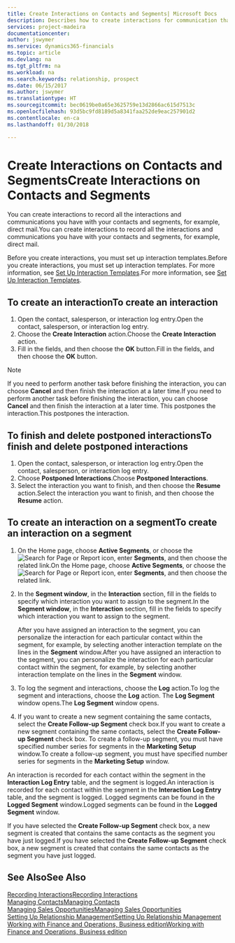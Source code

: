 ```yaml
---
title: Create Interactions on Contacts and Segments| Microsoft Docs
description: Describes how to create interactions for communication that you have with your contacts and segments in Finance and Operations, Business edition, for example, direct mail.
services: project-madeira
documentationcenter: 
author: jswymer
ms.service: dynamics365-financials
ms.topic: article
ms.devlang: na
ms.tgt_pltfrm: na
ms.workload: na
ms.search.keywords: relationship, prospect
ms.date: 06/15/2017
ms.author: jswymer
ms.translationtype: HT
ms.sourcegitcommit: bec0619be0a65e3625759e13d2866ac615d7513c
ms.openlocfilehash: 93d5bc9fd8189d5a8341faa252de9eac257901d2
ms.contentlocale: en-ca
ms.lasthandoff: 01/30/2018

---
```

# <a name="create-interactions-on-contacts-and-segments"></a><span data-ttu-id="68f21-103">Create Interactions on Contacts and Segments</span><span class="sxs-lookup"><span data-stu-id="68f21-103">Create Interactions on Contacts and Segments</span></span>
<span data-ttu-id="68f21-104">You can create interactions to record all the interactions and communications you have with your contacts and segments, for example, direct mail.</span><span class="sxs-lookup"><span data-stu-id="68f21-104">You can create interactions to record all the interactions and communications you have with your contacts and segments, for example, direct mail.</span></span>

<span data-ttu-id="68f21-105">Before you create interactions, you must set up interaction templates.</span><span class="sxs-lookup"><span data-stu-id="68f21-105">Before you create interactions, you must set up interaction templates.</span></span> <span data-ttu-id="68f21-106">For more information, see  [Set Up Interaction Templates](marketing-interactions.md).</span><span class="sxs-lookup"><span data-stu-id="68f21-106">For more information, see  [Set Up Interaction Templates](marketing-interactions.md).</span></span>

## <a name="to-create-an-interaction"></a><span data-ttu-id="68f21-107">To create an interaction</span><span class="sxs-lookup"><span data-stu-id="68f21-107">To create an interaction</span></span>
1. <span data-ttu-id="68f21-108">Open the contact, salesperson, or interaction log entry.</span><span class="sxs-lookup"><span data-stu-id="68f21-108">Open the contact, salesperson, or interaction log entry.</span></span>
2. <span data-ttu-id="68f21-109">Choose the **Create Interaction** action.</span><span class="sxs-lookup"><span data-stu-id="68f21-109">Choose the **Create Interaction** action.</span></span>
3. <span data-ttu-id="68f21-110">Fill in the fields, and then choose the **OK** button.</span><span class="sxs-lookup"><span data-stu-id="68f21-110">Fill in the fields, and then choose the **OK** button.</span></span>

> [!NOTE]  
>   <span data-ttu-id="68f21-111">If you need to perform another task before finishing the interaction, you can choose **Cancel** and then finish the interaction at a later time.</span><span class="sxs-lookup"><span data-stu-id="68f21-111">If you need to perform another task before finishing the interaction, you can choose **Cancel** and then finish the interaction at a later time.</span></span> <span data-ttu-id="68f21-112">This postpones the interaction.</span><span class="sxs-lookup"><span data-stu-id="68f21-112">This postpones the interaction.</span></span>

## <a name="to-finish-and-delete-postponed-interactions"></a><span data-ttu-id="68f21-113">To finish and delete postponed interactions</span><span class="sxs-lookup"><span data-stu-id="68f21-113">To finish and delete postponed interactions</span></span>
1. <span data-ttu-id="68f21-114">Open the contact, salesperson, or interaction log entry.</span><span class="sxs-lookup"><span data-stu-id="68f21-114">Open the contact, salesperson, or interaction log entry.</span></span>
2. <span data-ttu-id="68f21-115">Choose **Postponed Interactions**.</span><span class="sxs-lookup"><span data-stu-id="68f21-115">Choose **Postponed Interactions**.</span></span>
3. <span data-ttu-id="68f21-116">Select the interaction you want to finish, and then choose the **Resume** action.</span><span class="sxs-lookup"><span data-stu-id="68f21-116">Select the interaction you want to finish, and then choose the **Resume** action.</span></span>

## <a name="to-create-an-interaction-on-a-segment"></a><span data-ttu-id="68f21-117">To create an interaction on a segment</span><span class="sxs-lookup"><span data-stu-id="68f21-117">To create an interaction on a segment</span></span>
1. <span data-ttu-id="68f21-118">On the Home page, choose **Active Segments**, or choose the ![Search for Page or Report](media/ui-search/search_small.png "Search for Page or Report icon") icon, enter **Segments**, and then choose the related link.</span><span class="sxs-lookup"><span data-stu-id="68f21-118">On the Home page, choose **Active Segments**, or choose the ![Search for Page or Report](media/ui-search/search_small.png "Search for Page or Report icon") icon, enter **Segments**, and then choose the related link.</span></span>
2. <span data-ttu-id="68f21-119">In the **Segment window**, in the **Interaction** section, fill in the fields to specify which interaction you want to assign to the segment.</span><span class="sxs-lookup"><span data-stu-id="68f21-119">In the **Segment window**, in the **Interaction** section, fill in the fields to specify which interaction you want to assign to the segment.</span></span>

    <span data-ttu-id="68f21-120">After you have assigned an interaction to the segment, you can personalize the interaction for each particular contact within the segment, for example, by selecting another interaction template on the lines in the **Segment** window.</span><span class="sxs-lookup"><span data-stu-id="68f21-120">After you have assigned an interaction to the segment, you can personalize the interaction for each particular contact within the segment, for example, by selecting another interaction template on the lines in the **Segment** window.</span></span>  
3. <span data-ttu-id="68f21-121">To log the segment and interactions, choose the **Log** action.</span><span class="sxs-lookup"><span data-stu-id="68f21-121">To log the segment and interactions, choose the **Log** action.</span></span> <span data-ttu-id="68f21-122">The **Log Segment** window opens.</span><span class="sxs-lookup"><span data-stu-id="68f21-122">The **Log Segment** window opens.</span></span>
4. <span data-ttu-id="68f21-123">If you want to create a new segment containing the same contacts, select the **Create Follow-up Segment** check box.</span><span class="sxs-lookup"><span data-stu-id="68f21-123">If you want to create a new segment containing the same contacts, select the **Create Follow-up Segment** check box.</span></span> <span data-ttu-id="68f21-124">To create a follow-up segment, you must have specified number series for segments in the **Marketing Setup** window.</span><span class="sxs-lookup"><span data-stu-id="68f21-124">To create a follow-up segment, you must have specified number series for segments in the **Marketing Setup** window.</span></span>

<span data-ttu-id="68f21-125">An interaction is recorded for each contact within the segment in the **Interaction Log Entry** table, and the segment is logged.</span><span class="sxs-lookup"><span data-stu-id="68f21-125">An interaction is recorded for each contact within the segment in the **Interaction Log Entry** table, and the segment is logged.</span></span> <span data-ttu-id="68f21-126">Logged segments can be found in the **Logged Segment** window.</span><span class="sxs-lookup"><span data-stu-id="68f21-126">Logged segments can be found in the **Logged Segment** window.</span></span>

<span data-ttu-id="68f21-127">If you have selected the **Create Follow-up Segment** check box, a new segment is created that contains the same contacts as the segment you have just logged.</span><span class="sxs-lookup"><span data-stu-id="68f21-127">If you have selected the **Create Follow-up Segment** check box, a new segment is created that contains the same contacts as the segment you have just logged.</span></span>

## <a name="see-also"></a><span data-ttu-id="68f21-128">See Also</span><span class="sxs-lookup"><span data-stu-id="68f21-128">See Also</span></span>
[<span data-ttu-id="68f21-129">Recording Interactions</span><span class="sxs-lookup"><span data-stu-id="68f21-129">Recording Interactions</span></span>](marketing-interactions.md)  
[<span data-ttu-id="68f21-130">Managing Contacts</span><span class="sxs-lookup"><span data-stu-id="68f21-130">Managing Contacts</span></span>](marketing-contacts.md)  
[<span data-ttu-id="68f21-131">Managing Sales Opportunities</span><span class="sxs-lookup"><span data-stu-id="68f21-131">Managing Sales Opportunities</span></span>](marketing-manage-sales-opportunities.md)  
[<span data-ttu-id="68f21-132">Setting Up Relationship Management</span><span class="sxs-lookup"><span data-stu-id="68f21-132">Setting Up Relationship Management</span></span>](marketing-setup-marketing.md)  
[<span data-ttu-id="68f21-133">Working with Finance and Operations, Business edition</span><span class="sxs-lookup"><span data-stu-id="68f21-133">Working with Finance and Operations, Business edition</span></span>](ui-work-product.md)

